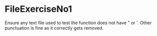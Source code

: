 # FileExerciseNo1


Ensure any text file used to test the function does not have " or '. Other punctuation is fine as it correctly gets removed.
